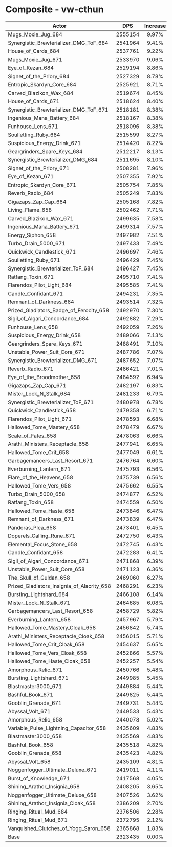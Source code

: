 # Composite - vw-cthun
| Actor | DPS | Increase |
|---|:---:|:---:|
|Mugs_Moxie_Jug_684|2555154|9.97%|
|Synergistic_Brewterializer_DMG_ToF_684|2541964|9.41%|
|House_of_Cards_684|2537761|9.22%|
|Mugs_Moxie_Jug_671|2533970|9.06%|
|Eye_of_Kezan_684|2529194|8.86%|
|Signet_of_the_Priory_684|2527329|8.78%|
|Entropic_Skardyn_Core_684|2525921|8.71%|
|Carved_Blazikon_Wax_684|2519674|8.45%|
|House_of_Cards_671|2518624|8.40%|
|Synergistic_Brewterializer_DMG_ToF_671|2518181|8.38%|
|Ingenious_Mana_Battery_684|2518167|8.38%|
|Funhouse_Lens_671|2518096|8.38%|
|Soulletting_Ruby_684|2515599|8.27%|
|Suspicious_Energy_Drink_671|2514420|8.22%|
|Geargrinders_Spare_Keys_684|2512217|8.13%|
|Synergistic_Brewterializer_DMG_684|2511695|8.10%|
|Signet_of_the_Priory_671|2508281|7.96%|
|Eye_of_Kezan_671|2507355|7.92%|
|Entropic_Skardyn_Core_671|2505754|7.85%|
|Reverb_Radio_684|2505249|7.83%|
|Gigazaps_Zap_Cap_684|2505168|7.82%|
|Living_Flame_658|2502462|7.71%|
|Carved_Blazikon_Wax_671|2499635|7.58%|
|Ingenious_Mana_Battery_671|2499314|7.57%|
|Energy_Siphon_658|2497982|7.51%|
|Turbo_Drain_5000_671|2497433|7.49%|
|Quickwick_Candlestick_671|2496697|7.46%|
|Soulletting_Ruby_671|2496429|7.45%|
|Synergistic_Brewterializer_ToF_684|2496427|7.45%|
|Ratfang_Toxin_671|2495710|7.41%|
|Flarendos_Pilot_Light_684|2495585|7.41%|
|Candle_Confidant_671|2494231|7.35%|
|Remnant_of_Darkness_684|2493514|7.32%|
|Prized_Gladiators_Badge_of_Ferocity_658|2492970|7.30%|
|Sigil_of_Algari_Concordance_684|2492882|7.29%|
|Funhouse_Lens_658|2492059|7.26%|
|Suspicious_Energy_Drink_658|2489066|7.13%|
|Geargrinders_Spare_Keys_671|2488491|7.10%|
|Unstable_Power_Suit_Core_671|2487786|7.07%|
|Synergistic_Brewterializer_DMG_671|2487652|7.07%|
|Reverb_Radio_671|2486421|7.01%|
|Eye_of_the_Broodmother_658|2484592|6.94%|
|Gigazaps_Zap_Cap_671|2482197|6.83%|
|Mister_Lock_N_Stalk_684|2481233|6.79%|
|Synergistic_Brewterializer_ToF_671|2480978|6.78%|
|Quickwick_Candlestick_658|2479358|6.71%|
|Flarendos_Pilot_Light_671|2478593|6.68%|
|Hallowed_Tome_Mastery_658|2478479|6.67%|
|Scale_of_Fates_658|2478063|6.66%|
|Arathi_Ministers_Receptacle_658|2477941|6.65%|
|Hallowed_Tome_Crit_658|2477049|6.61%|
|Garbagemancers_Last_Resort_671|2476764|6.60%|
|Everburning_Lantern_671|2475793|6.56%|
|Flare_of_the_Heavens_658|2475739|6.56%|
|Hallowed_Tome_Vers_658|2475662|6.55%|
|Turbo_Drain_5000_658|2474877|6.52%|
|Ratfang_Toxin_658|2474559|6.50%|
|Hallowed_Tome_Haste_658|2473846|6.47%|
|Remnant_of_Darkness_671|2473839|6.47%|
|Pandoras_Plea_658|2473401|6.45%|
|Doperels_Calling_Rune_671|2472750|6.43%|
|Elemental_Focus_Stone_658|2472745|6.43%|
|Candle_Confidant_658|2472283|6.41%|
|Sigil_of_Algari_Concordance_671|2471868|6.39%|
|Unstable_Power_Suit_Core_658|2471123|6.36%|
|The_Skull_of_Guldan_658|2469060|6.27%|
|Prized_Gladiators_Insignia_of_Alacrity_658|2468291|6.23%|
|Bursting_Lightshard_684|2466108|6.14%|
|Mister_Lock_N_Stalk_671|2464685|6.08%|
|Garbagemancers_Last_Resort_658|2458729|5.82%|
|Everburning_Lantern_658|2457967|5.79%|
|Hallowed_Tome_Mastery_Cloak_658|2456842|5.74%|
|Arathi_Ministers_Receptacle_Cloak_658|2456015|5.71%|
|Hallowed_Tome_Crit_Cloak_658|2454637|5.65%|
|Hallowed_Tome_Vers_Cloak_658|2452866|5.57%|
|Hallowed_Tome_Haste_Cloak_658|2452257|5.54%|
|Amorphous_Relic_671|2450766|5.48%|
|Bursting_Lightshard_671|2449985|5.45%|
|Blastmaster3000_671|2449884|5.44%|
|Bashful_Book_671|2449825|5.44%|
|Gooblin_Grenade_671|2449731|5.44%|
|Abyssal_Volt_671|2449533|5.43%|
|Amorphous_Relic_658|2440078|5.02%|
|Variable_Pulse_Lightning_Capacitor_658|2435609|4.83%|
|Blastmaster3000_658|2435569|4.83%|
|Bashful_Book_658|2435518|4.82%|
|Gooblin_Grenade_658|2435423|4.82%|
|Abyssal_Volt_658|2435109|4.81%|
|Noggenfogger_Ultimate_Deluxe_671|2419011|4.11%|
|Burst_of_Knowledge_671|2417568|4.05%|
|Shining_Arathor_Insignia_658|2408205|3.65%|
|Noggenfogger_Ultimate_Deluxe_658|2407526|3.62%|
|Shining_Arathor_Insignia_Cloak_658|2386209|2.70%|
|Ringing_Ritual_Mud_684|2376506|2.28%|
|Ringing_Ritual_Mud_671|2372795|2.12%|
|Vanquished_Clutches_of_Yogg_Saron_658|2365868|1.83%|
|Base|2323435|0.00%|

